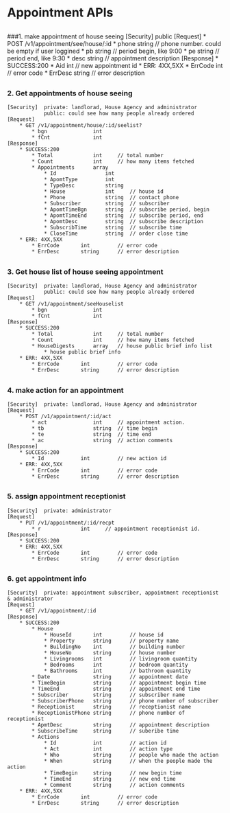 # Appointment APIs

##
###1. make appointment of house seeing
	[Security]	public
	[Request]
  		* POST /v1/appointment/see/house/:id
	  		* phone			string	// phone number. could be empty if user loggined 
	  		* pb			string	// period begin, like 9:00
	  		* pe			string 	// period end, like 9:30
	  		* desc			string	// appointment description
	[Response]
		* SUCCESS:200 
			* Aid    		int		// new appointment id
		* ERR: 4XX,5XX
	  		* ErrCode		int			// error code
	  		* ErrDesc		string		// error description
##

### 2. Get appointments of house seeing
	[Security]	private: landlorad, House Agency and administrator
				public: could see how many people already ordered
	[Request]
  		* GET /v1/appointment/house/:id/seelist?
	  		* bgn				int
	  		* fCnt				int
	[Response]
		* SUCCESS:200 
			* Total    			int		// total number
			* Count				int		// how many items fetched
			* Appointments		array
				* Id				int
				* ApomtType			int
				* TypeDesc			string
				* House				int		// house id
				* Phone				string	// contact phone
				* Subscriber		string	// subscriber
				* ApomtTimeBgn		string	// subscribe period, begin
				* ApomtTimeEnd		string	// subscribe period, end
				* ApomtDesc			string	// subscribe description
				* SubscribTime		string	// subscribe time
				* CloseTime			string	// order close time
		* ERR: 4XX,5XX
	  		* ErrCode		int			// error code
	  		* ErrDesc		string		// error description
##

### 3. Get house list of house seeing appointment
	[Security]	private: landlorad, House Agency and administrator
				public: could see how many people already ordered
	[Request]
  		* GET /v1/appointment/seeHouselist
	  		* bgn				int
	  		* fCnt				int
	[Response]
		* SUCCESS:200 
			* Total    			int		// total number
			* Count				int		// how many items fetched
			* HouseDigests		array	// house public brief info list
				* house public brief info
		* ERR: 4XX,5XX
	  		* ErrCode		int			// error code
	  		* ErrDesc		string		// error description
##

### 4. make action for an appointment
	[Security]	private: landlorad, House Agency and administrator
	[Request]
  		* POST /v1/appointment/:id/act
	  		* act				int		// appointment action. 
	  		* tb				string	// time begin
	  		* te				string	// time end
	  		* ac				string	// action comments
	[Response]
		* SUCCESS:200 
			* Id			int			// new action id
		* ERR: 4XX,5XX
	  		* ErrCode		int			// error code
	  		* ErrDesc		string		// error description
##

### 5. assign appointment receptionist
	[Security]	private: administrator
	[Request]
  		* PUT /v1/appointment/:id/recpt
	  		* r				int		// appointment receptionist id. 
	[Response]
		* SUCCESS:200 
		* ERR: 4XX,5XX
	  		* ErrCode		int			// error code
	  		* ErrDesc		string		// error description
##

### 6. get appointment info
	[Security]	private: appointment subscriber, appointment receptionist & administrator
	[Request]
  		* GET /v1/appointment/:id
	[Response]
		* SUCCESS:200
			* House
				* HouseId		int 		// house id
				* Property		string		// property name
				* BuildingNo	int			// building number
				* HouseNo		string		// house number
				* Livingrooms	int			// livingroom quantity
				* Bedrooms		int			// bedroom quantity
				* Bathrooms		int			// bathroom quantity 
			* Date				string		// appointment date
			* TimeBegin			string		// appointment begin time
			* TimeEnd			string		// appointment end time
			* Subscriber		string		// subscriber name
			* SubscriberPhone	string		// phone number of subscriber
			* Receptionist		string		// receptionist name
			* ReceptionistPhone	string		// phone number of receptionist
			* ApmtDesc			string 		// appointment description
			* SubscribeTime		string		// suberibe time
			* Actions
				* Id			int			// action id
				* Act			int 		// action type
				* Who			string		// people who made the action
				* When			string		// when the people made the action
				* TimeBegin		string		// new begin time
				* TimeEnd		string		// new end time
				* Comment		string		// action comments
		* ERR: 4XX,5XX
	  		* ErrCode		int			// error code
	  		* ErrDesc		string		// error description
